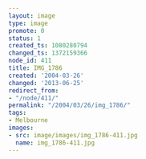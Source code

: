 ```yaml
---
layout: image
type: image
promote: 0
status: 1
created_ts: 1080280794
changed_ts: 1372159366
node_id: 411
title: IMG_1786
created: '2004-03-26'
changed: '2013-06-25'
redirect_from:
- "/node/411/"
permalink: "/2004/03/26/img_1786/"
tags:
- Melbourne
images:
- src: image/images/img_1786-411.jpg
  name: img_1786-411.jpg
---
```


